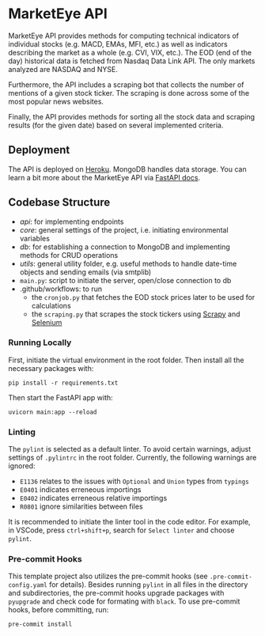 # MarketEye API

MarketEye API provides methods for computing technical indicators of individual stocks (e.g. MACD, EMAs, MFI, etc.) as well as indicators describing the market as a whole (e.g. CVI, VIX, etc.). The EOD (end of the day) historical data is fetched from Nasdaq Data Link API. The only markets analyzed are NASDAQ and NYSE.

Furthermore, the API includes a scraping bot that collects the number of mentions of a given stock ticker. The scraping is done across some of the most popular news websites.

Finally, the API provides methods for sorting all the stock data and scraping results (for the given date) based on several implemented criteria.

## Deployment

The API is deployed on [Heroku](https://marketeye-api.herokuapp.com/). MongoDB handles data storage. You can learn a bit more about the MarketEye API via [FastAPI docs](https://marketeye-api.herokuapp.com/docs).

## Codebase Structure

- *api*: for implementing endpoints
- *core*: general settings of the project, i.e. initiating environmental variables
- *db*: for establishing a connection to MongoDB and implementing methods for CRUD operations
- *utils*: general utility folder, e.g. useful methods to handle date-time objects and sending emails (via smtplib)
- ```main.py```: script to initiate the server, open/close connection to db
- .github/workflows: to run
  - the ```cronjob.py``` that fetches the EOD stock prices later to be used for calculations
  - the ```scraping.py``` that scrapes the stock tickers using [Scrapy](https://scrapy.org/) and [Selenium](https://selenium-python.readthedocs.io/)

### Running Locally

First, initiate the virtual environment in the root folder. Then install all the necessary packages with:
```
pip install -r requirements.txt
```
Then start the FastAPI app with:
```
uvicorn main:app --reload
```

### Linting
The ```pylint``` is selected as a default linter. To avoid certain warnings, adjust settings of ```.pylintrc``` in the root folder.
Currently, the following warnings are ignored:
- ```E1136``` relates to the issues with ```Optional``` and ```Union``` types from ```typings```
- ```E0401``` indicates erreneous importings
- ```E0402``` indicates erreneous relative importings
- ```R0801``` ignore similarities between files

It is recommended to initiate the linter tool in the code editor. For example, in VSCode, press ```ctrl+shift+p```, search for ```Select linter``` and choose ```pylint```.

### Pre-commit Hooks

This template project also utilizes the pre-commit hooks (see ```.pre-commit-config.yaml``` for details). Besides running ```pylint``` in all files in the directory and subdirectories, the pre-commit hooks upgrade packages with ```pyupgrade``` and check code for formating with ```black```. To use pre-commit hooks, before committing, run:
```
pre-commit install
```

